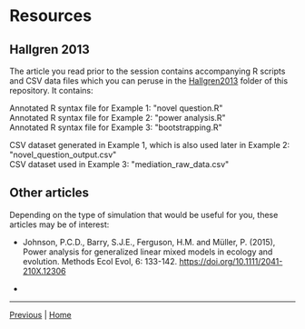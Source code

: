 # Resources

## Hallgren 2013

The article you read prior to the session contains accompanying R scripts and CSV data files which you can peruse in the [Hallgren2013](./Hallgren2013) folder of this repository. It contains:  

Annotated R syntax file for Example 1: "novel question.R"  
Annotated R syntax file for Example 2: "power analysis.R"  
Annotated R syntax file for Example 3: "bootstrapping.R"  

CSV dataset generated in Example 1, which is also used later in Example 2: "novel_question_output.csv"  
CSV dataset used in Example 3: "mediation_raw_data.csv"

## Other articles

Depending on the type of simulation that would be useful for you, these articles may be of interest:  

* Johnson, P.C.D., Barry, S.J.E., Ferguson, H.M. and Müller, P. (2015), Power analysis for generalized linear mixed models in ecology and evolution. Methods Ecol Evol, 6: 133-142. https://doi.org/10.1111/2041-210X.12306
 
* 


***

[Previous](./real-life-example.md) | [Home](./README.md)


